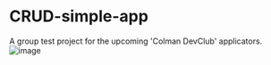 # CRUD-simple-app
A group test project for the upcoming 'Colman DevClub' applicators.
![image](https://user-images.githubusercontent.com/74502370/135730450-e33cadcf-8651-4927-a425-9e38a5b3560b.png)
